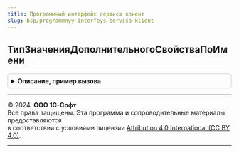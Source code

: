 ```yaml
---
title: Программный интерфейс сервиса клиент
slug: bsp/programmnyy-interfeys-servisa-klient
---
```



## ТипЗначенияДополнительногоСвойстваПоИмени
<details style="margin: 1em 0; padding: 0.5em; border: 1px solid #ccc; border-radius: 6px;">

<summary style="font-weight: bold; cursor: pointer;">Описание, пример вызова</summary>

```bsl

// Возвращает описание типа значения дополнительного свойства по имени
// @skip-warning ПустойМетод - особенность реализации.
//
// Параметры:
//  ИмяТипа	- Строка - имя типа значения дополнительного свойства.
//
// Возвращаемое значение:
//  ОписаниеТипов - описание типа значения.
Функция ТипЗначенияДополнительногоСвойстваПоИмени(ИмяТипа) Экспорт
```

Пример вызова
```bsl
Результат = ПрограммныйИнтерфейсСервисаКлиент.ТипЗначенияДополнительногоСвойстваПоИмени(ИмяТипа) 
```
</details>

---

© 2024, **ООО 1С-Софт**  
Все права защищены. Эта программа и сопроводительные материалы предоставляются  
в соответствии с условиями лицензии [Attribution 4.0 International (CC BY 4.0)](https://creativecommons.org/licenses/by/4.0/legalcode).

---
